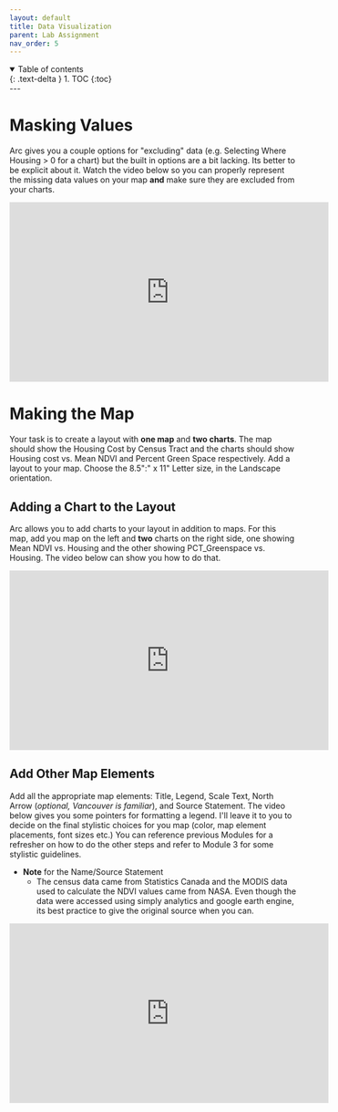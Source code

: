 ```yaml
---
layout: default
title: Data Visualization
parent: Lab Assignment
nav_order: 5
---
```


<details open markdown="block">
  <summary>
    Table of contents
  </summary>
  {: .text-delta }
1. TOC
{:toc}
</details>
---

# Masking Values

Arc gives you a couple options for "excluding" data (e.g. Selecting Where Housing > 0 for a chart) but the built in options are a bit lacking.  Its better to be explicit about it.  Watch the video below so you can properly represent the missing data values on your map **and** make sure they are excluded from your charts.

<iframe width="560" height="315" src="https://www.youtube.com/embed/MvPm7HPO7Iw" title="YouTube video player" frameborder="0" allow="accelerometer; autoplay; clipboard-write; encrypted-media; gyroscope; picture-in-picture" allowfullscreen></iframe>

# Making the Map

Your task is to create a layout with **one map** and **two charts**.  The map should show the Housing Cost by Census Tract and the charts should show Housing cost vs. Mean NDVI and Percent Green Space respectively.  Add a layout to your map.  Choose the 8.5":" x 11" Letter size, in the Landscape orientation.  

## Adding a Chart to the Layout

Arc allows you to add charts to your layout in addition to maps.  For this map, add you map on the left and **two** charts on the right side, one showing Mean NDVI vs. Housing and the other showing PCT_Greenspace vs. Housing.  The video below can show you how to do that.

<iframe width="560" height="315" src="https://www.youtube.com/embed/cltaidsZQ80" title="YouTube video player" frameborder="0" allow="accelerometer; autoplay; clipboard-write; encrypted-media; gyroscope; picture-in-picture" allowfullscreen></iframe>

## Add Other Map Elements

Add all the appropriate map elements: Title, Legend, Scale Text, North Arrow (*optional, Vancouver is familiar*), and Source Statement.  The video below gives you some pointers for formatting a legend.  I'll leave it to you to decide on the final stylistic choices for you map (color, map element placements, font sizes etc.)  You can reference previous Modules for a refresher on how to do the other steps and refer to Module 3 for some stylistic guidelines.
* **Note** for the Name/Source Statement
  * The census data came from Statistics Canada and the MODIS data used to calculate the NDVI values came from NASA.  Even though the data were accessed using simply analytics and google earth engine, its best practice to give the original source when you can.

<iframe width="560" height="315" src="https://www.youtube.com/embed/bDkHK-0Wbdk" title="YouTube video player" frameborder="0" allow="accelerometer; autoplay; clipboard-write; encrypted-media; gyroscope; picture-in-picture" allowfullscreen></iframe>